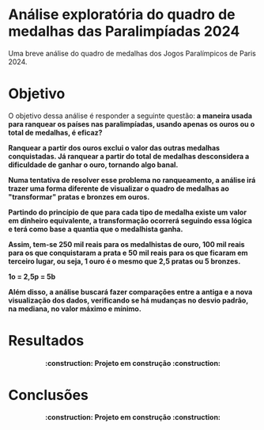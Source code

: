 <h1>Análise exploratória do quadro de medalhas das Paralimpíadas 2024</h1>

Uma breve análise do quadro de medalhas dos Jogos Paralímpicos de Paris 2024.

<h1>Objetivo</h1>

O objetivo dessa análise é responder a seguinte questão:<strong> a maneira usada para ranquear os países nas paralimpíadas, usando apenas os ouros ou o total de medalhas, é eficaz?<strong>

Ranquear a partir dos ouros exclui o valor das outras medalhas conquistadas. Já ranquear a partir do total de medalhas desconsidera a dificuldade de ganhar o ouro, tornando algo banal. 

Numa tentativa de resolver esse problema no ranqueamento, a análise irá trazer uma forma diferente de visualizar o quadro de medalhas ao "transformar" pratas e bronzes em ouros.

Partindo do princípio de que para cada tipo de medalha existe um valor em dinheiro equivalente, a transformação ocorrerá seguindo essa lógica e terá como base a quantia que o medalhista ganha. 

Assim, tem-se 250 mil reais para os medalhistas de ouro, 100 mil reais para os que conquistaram a prata e 50 mil reais para os que ficaram em terceiro lugar, ou seja, 1 ouro é o mesmo que 2,5 pratas ou 5 bronzes.

1o = 2,5p = 5b

Além disso, a análise buscará fazer comparações entre a antiga e a nova visualização dos dados, verificando se há mudanças no desvio padrão, na mediana, no valor máximo e mínimo.

<h1>Resultados</h1>
<h4 align="center"> 
    :construction:  Projeto em construção  :construction:
</h4>

<h1>Conclusões</h1>
<h4 align="center"> 
    :construction:  Projeto em construção  :construction:
</h4>
